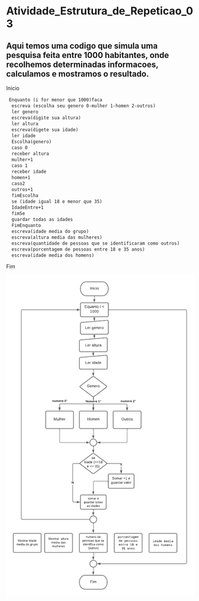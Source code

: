 # Atividade_Estrutura_de_Repeticao_03
## Aqui temos uma codigo que simula uma pesquisa feita entre 1000 habitantes, onde recolhemos determinadas informacoes, calculamos e mostramos o resultado.

Inicio
     
     Enquanto (i for menor que 1000)faca
      escreva (escolha seu genero 0-mulher 1-homen 2-outros)
      ler genero
      escreva(digite sua altura)
      ler altura
      escreva(digete sua idade)
      ler idade
      Escolha(genero)
      caso 0
      receber altura
      mulher+1
      caso 1
      receber idade
      homen+1
      caso2
      outros+1
      fimEscolha
      se (idade igual 18 e menor que 35)
      IdadeEntre+1
      fimSe
      guardar todas as idades
      FimEnquanto
      escreva(idade media do grupo)
      escreva(altura media das mulheres)
      escreva(quantidade de pessoas que se identificaram como outros)
      escreva(porcentagem de pessoas entre 18 e 35 anos)
      escreva(idade media dos homens)
Fim      

![Fluxograma](https://github.com/Feliciano-tech/Atividade_Estrutura_de_Repeticao_03/blob/main/Fluxograma-pesquisa-de-habitantes.png)
      

     
